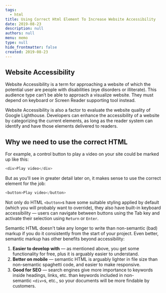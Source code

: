```yaml
---
tags: 
  - html
title: Using Correct Html Element To Increase Website Accessibility
date: 2019-08-23
description: null
authors: null
menu: memo
type: null
hide_frontmatter: false
created: 2019-08-23
---
```


## Website Accessibility
Website Accessibility is a term for approaching a website of which the potential user are people with disabilities (eye disorders or illiterate). This audience type can’t be able to approach a visualize website. They must depend on keyboard or Screen Reader supporting tool instead.

Website Accessibility is also a factor to evaluate the website quality of Google Lighthouse. Developers can enhance the accessibility of a website by categorizing the current elements, as long as the reader system can identify and have those elements delivered to readers.

## Why we need to use the correct HTML
For example, a control button to play a video on your site could be marked up like this:

```javascript
<div>Play video</div>
```

But as you'll see in greater detail later on, it makes sense to use the correct element for the job:

```javascript
<button>Play video</button>
```

Not only do HTML `<button>`s have some suitable styling applied by default (which you will probably want to override), they also have built-in keyboard accessibility — users can navigate between buttons using the Tab key and activate their selection using `Return` or `Enter`.

Semantic HTML doesn't take any longer to write than non-semantic (bad) markup if you do it consistently from the start of your project. Even better, semantic markup has other benefits beyond accessibility:

1. **Easier to develop with** — as mentioned above, you get some functionality for free, plus it is arguably easier to understand.
1. **Better on mobile** — semantic HTML is arguably lighter in file size than non-semantic spaghetti code, and easier to make responsive.
1. **Good for SEO** — search engines give more importance to keywords inside headings, links, etc. than keywords included in non-semantic `<div>`s, etc., so your documents will be more findable by customers.